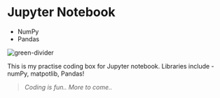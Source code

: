 # Jupyter Notebook

* NumPy
* Pandas

![green-divider](https://user-images.githubusercontent.com/7065401/52071924-c003ad80-2562-11e9-8297-1c6595f8a7ff.png)

This is my practise coding box for Jupyter notebook. Libraries include - numPy, matpotlib, Pandas!

>_Coding is fun.. More to come.._

